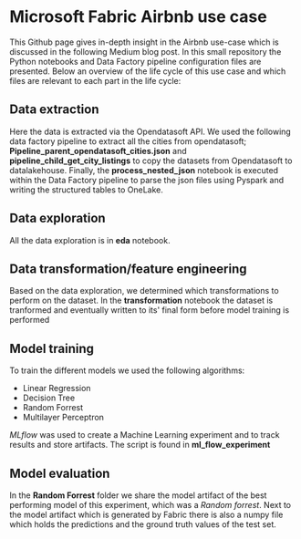 # Microsoft Fabric Airbnb use case

This Github page gives in-depth insight in the Airbnb use-case which is discussed in the following Medium blog post. In this small repository the Python notebooks and Data Factory pipeline configuration files are presented. Below an overview of the life cycle of this use case and which files are relevant to each part in the life cycle:

## Data extraction

Here the data is extracted via the Opendatasoft API. We used the following data factory pipeline to extract all the cities from opendatasoft; **Pipeline_parent_opendatasoft_cities.json** and **pipeline_child_get_city_listings** to copy the datasets from Opendatasoft to datalakehouse. Finally, the **process_nested_json** notebook is executed within the Data Factory pipeline to parse the json files using Pyspark and writing the structured tables to OneLake.

## Data exploration

All the data exploration is in **eda** notebook.

## Data transformation/feature engineering

Based on the data exploration, we determined which transformations to perform on the dataset. In the **transformation** notebook the dataset is tranformed and eventually written to its' final form before model training is performed

## Model training

To train the different models we used the following algorithms:

- Linear Regression
- Decision Tree
- Random Forrest
- Multilayer Perceptron

*MLflow* was used to create a Machine Learning experiment and to track results and store artifacts. The script is found in **ml_flow_experiment**

## Model evaluation

In the **Random Forrest** folder we share the model artifact of the best performing model of this experiment, which was a *Random forrest*. Next to the model artifact which is generated by Fabric there is also a numpy file which holds the predictions and the ground truth values of the test set. 

